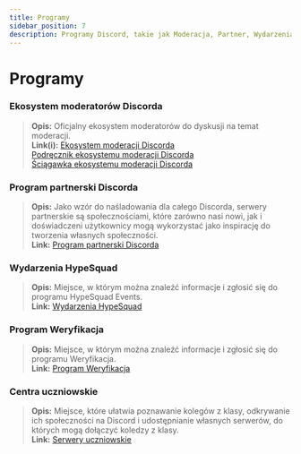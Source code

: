 ```yaml
---
title: Programy
sidebar_position: 7
description: Programy Discord, takie jak Moderacja, Partner, Wydarzenia HypeSquad i Weryfikacja.
---
```


# Programy

### **Ekosystem moderatorów Discorda** 
> __Opis:__ Oficjalny ekosystem moderatorów do dyskusji na temat moderacji.   <br/>
__Link(i):__ [Ekosystem moderacji Discorda](https://blog.discord.com/announcing-the-discord-moderator-academy-exam-a1bcb5b9d405)   <br/>
[Podręcznik ekosystemu moderacji Discorda](https://drive.google.com/file/d/1rCCi7UZ3BAS38T-zwBVpmTb13m8z7avW/view)   <br/>
[Ściągawka ekosystemu moderacji Discorda](https://drive.google.com/file/d/1ir-H91-yfskFO4wjEQCtc81ip9XErl9l/view)

### **Program partnerski Discorda**
> __Opis:__ Jako wzór do naśladowania dla całego Discorda, serwery partnerskie są społecznościami, które zarówno nasi nowi, jak i doświadczeni użytkownicy mogą wykorzystać jako inspirację do tworzenia własnych społeczności.   <br/>
__Link:__ [Program partnerski Discorda](https://dis.gd/partners)

### **Wydarzenia HypeSquad**
> __Opis:__ Miejsce, w którym można znaleźć informacje i zgłosić się do programu HypeSquad Events.   <br/>
__Link:__ [Wydarzenia HypeSquad](https://dis.gd/hypesquad)

### **Program Weryfikacja**
> __Opis:__ Miejsce, w którym można znaleźć informacje i zgłosić się do programu Weryfikacja.   <br/>
__Link:__ [Program Weryfikacja](https://dis.gd/verification)

### **Centra uczniowskie**
> __Opis:__ Miejsce, które ułatwia poznawanie kolegów z klasy, odkrywanie ich społeczności na Discord i udostępnianie własnych serwerów, do których mogą dołączyć koledzy z klasy.   <br/>
__Link:__ [Serwery uczniowskie](https://dis.gd/studenthubs)
